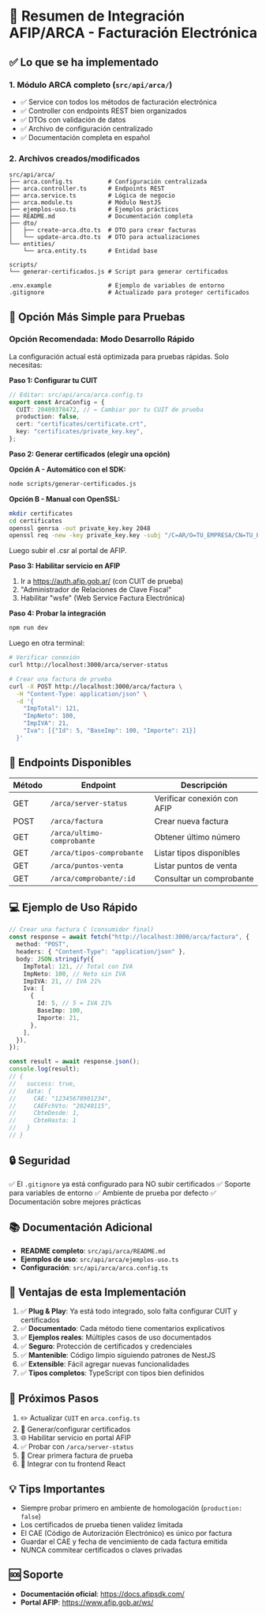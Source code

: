 # 🚀 Resumen de Integración AFIP/ARCA - Facturación Electrónica

## ✅ Lo que se ha implementado

### 1. **Módulo ARCA completo** (`src/api/arca/`)

- ✅ Service con todos los métodos de facturación electrónica
- ✅ Controller con endpoints REST bien organizados
- ✅ DTOs con validación de datos
- ✅ Archivo de configuración centralizado
- ✅ Documentación completa en español

### 2. **Archivos creados/modificados**

```
src/api/arca/
├── arca.config.ts          # Configuración centralizada
├── arca.controller.ts      # Endpoints REST
├── arca.service.ts         # Lógica de negocio
├── arca.module.ts          # Módulo NestJS
├── ejemplos-uso.ts         # Ejemplos prácticos
├── README.md               # Documentación completa
├── dto/
│   ├── create-arca.dto.ts  # DTO para crear facturas
│   └── update-arca.dto.ts  # DTO para actualizaciones
└── entities/
    └── arca.entity.ts      # Entidad base

scripts/
└── generar-certificados.js # Script para generar certificados

.env.example                # Ejemplo de variables de entorno
.gitignore                  # Actualizado para proteger certificados
```

## 🎯 Opción Más Simple para Pruebas

### **Opción Recomendada: Modo Desarrollo Rápido**

La configuración actual está optimizada para pruebas rápidas. Solo necesitas:

**Paso 1: Configurar tu CUIT**

```typescript
// Editar: src/api/arca/arca.config.ts
export const ArcaConfig = {
  CUIT: 20409378472, // ← Cambiar por tu CUIT de prueba
  production: false,
  cert: "certificates/certificate.crt",
  key: "certificates/private_key.key",
};
```

**Paso 2: Generar certificados (elegir una opción)**

**Opción A - Automático con el SDK:**

```bash
node scripts/generar-certificados.js
```

**Opción B - Manual con OpenSSL:**

```bash
mkdir certificates
cd certificates
openssl genrsa -out private_key.key 2048
openssl req -new -key private_key.key -subj "/C=AR/O=TU_EMPRESA/CN=TU_EMPRESA/serialNumber=CUIT 20409378472" -out certificate.csr
```

Luego subir el .csr al portal de AFIP.

**Paso 3: Habilitar servicio en AFIP**

1. Ir a <https://auth.afip.gob.ar/> (con CUIT de prueba)
2. "Administrador de Relaciones de Clave Fiscal"
3. Habilitar "wsfe" (Web Service Factura Electrónica)

**Paso 4: Probar la integración**

```bash
npm run dev
```

Luego en otra terminal:

```bash
# Verificar conexión
curl http://localhost:3000/arca/server-status

# Crear una factura de prueba
curl -X POST http://localhost:3000/arca/factura \
  -H "Content-Type: application/json" \
  -d '{
    "ImpTotal": 121,
    "ImpNeto": 100,
    "ImpIVA": 21,
    "Iva": [{"Id": 5, "BaseImp": 100, "Importe": 21}]
  }'
```

## 📡 Endpoints Disponibles

| Método | Endpoint                   | Descripción                 |
| ------ | -------------------------- | --------------------------- |
| GET    | `/arca/server-status`      | Verificar conexión con AFIP |
| POST   | `/arca/factura`            | Crear nueva factura         |
| GET    | `/arca/ultimo-comprobante` | Obtener último número       |
| GET    | `/arca/tipos-comprobante`  | Listar tipos disponibles    |
| GET    | `/arca/puntos-venta`       | Listar puntos de venta      |
| GET    | `/arca/comprobante/:id`    | Consultar un comprobante    |

## 💻 Ejemplo de Uso Rápido

```typescript
// Crear una factura C (consumidor final)
const response = await fetch("http://localhost:3000/arca/factura", {
  method: "POST",
  headers: { "Content-Type": "application/json" },
  body: JSON.stringify({
    ImpTotal: 121, // Total con IVA
    ImpNeto: 100, // Neto sin IVA
    ImpIVA: 21, // IVA 21%
    Iva: [
      {
        Id: 5, // 5 = IVA 21%
        BaseImp: 100,
        Importe: 21,
      },
    ],
  }),
});

const result = await response.json();
console.log(result);
// {
//   success: true,
//   data: {
//     CAE: "12345678901234",
//     CAEFchVto: "20240115",
//     CbteDesde: 1,
//     CbteHasta: 1
//   }
// }
```

## 🔒 Seguridad

✅ El `.gitignore` ya está configurado para NO subir certificados
✅ Soporte para variables de entorno
✅ Ambiente de prueba por defecto
✅ Documentación sobre mejores prácticas

## 📚 Documentación Adicional

- **README completo**: `src/api/arca/README.md`
- **Ejemplos de uso**: `src/api/arca/ejemplos-uso.ts`
- **Configuración**: `src/api/arca/arca.config.ts`

## 🎉 Ventajas de esta Implementación

1. ✅ **Plug & Play**: Ya está todo integrado, solo falta configurar CUIT y certificados
2. ✅ **Documentado**: Cada método tiene comentarios explicativos
3. ✅ **Ejemplos reales**: Múltiples casos de uso documentados
4. ✅ **Seguro**: Protección de certificados y credenciales
5. ✅ **Mantenible**: Código limpio siguiendo patrones de NestJS
6. ✅ **Extensible**: Fácil agregar nuevas funcionalidades
7. ✅ **Tipos completos**: TypeScript con tipos bien definidos

## 🚦 Próximos Pasos

1. ✏️ Actualizar `CUIT` en `arca.config.ts`
2. 🔐 Generar/configurar certificados
3. 🌐 Habilitar servicio en portal AFIP
4. ✅ Probar con `/arca/server-status`
5. 📄 Crear primera factura de prueba
6. 🎯 Integrar con tu frontend React

## 💡 Tips Importantes

- Siempre probar primero en ambiente de homologación (`production: false`)
- Los certificados de prueba tienen validez limitada
- El CAE (Código de Autorización Electrónico) es único por factura
- Guardar el CAE y fecha de vencimiento de cada factura emitida
- NUNCA commitear certificados o claves privadas

## 🆘 Soporte

- **Documentación oficial**: <https://docs.afipsdk.com/>
- **Portal AFIP**: <https://www.afip.gob.ar/ws/>
